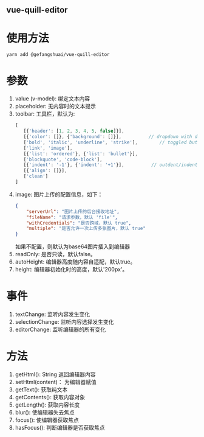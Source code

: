 vue-quill-editor
----
# 使用方法
```shell script
yarn add @gefangshuai/vue-quill-editor
```

# 参数

1. value (v-model): 绑定文本内容
2. placeholder: 无内容时的文本提示
3. toolbar: 工具栏，默认为:
     ```javascript
     [
        [{'header': [1, 2, 3, 4, 5, false]}],
        [{'color': []}, {'background': []}],          // dropdown with defaults from theme
        ['bold', 'italic', 'underline', 'strike'],        // toggled buttons
        ['link', 'image'],
        [{'list': 'ordered'}, {'list': 'bullet'}],
        ['blockquote', 'code-block'],
        [{'indent': '-1'}, {'indent': '+1'}],          // outdent/indent
        [{'align': []}],
        ['clean']
     ]
     ```
4. image: 图片上传的配置信息，如下：
    ```json
    {
        "serverUrl": "图片上传的后台接收地址",
        "fileName": "请求参数，默认 'file'",
        "withCredentials": "是否跨域，默认 true",
        "multiple": "是否允许一次上传多张图片，默认 true"
    }
    ```
    如果不配置，则默认为base64图片插入到编辑器
5. readOnly: 是否只读，默认false。
6. autoHeight: 编辑器高度随内容自适配，默认true。
7. height: 编辑器初始化时的高度，默认'200px'。

# 事件
1. textChange: 监听内容发生变化
2. selectionChange: 监听内容选择发生变化
3. editorChange: 监听编辑器的所有变化

# 方法

1. getHtml(): String
    返回编辑器内容
2. setHtml(content)： 
    为编辑器赋值
3. getText(): 获取纯文本
4. getContents(): 获取内容对象
5. getLength(): 获取内容长度
6. blur(): 使编辑器失去焦点
7. focus(): 使编辑器获取焦点
8. hasFocus(): 判断编辑器是否获取焦点